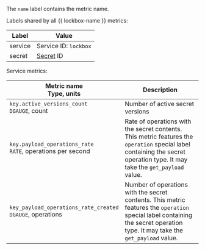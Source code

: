 The `name` label contains the metric name.

Labels shared by all {{ lockbox-name }} metrics:

| Label | Value |
| --- | --- |
service | Service ID: `lockbox`
secret | [Secret](../../../lockbox/concepts/secret.md) ID |

Service metrics:

| Metric name<br>Type, units | Description |
| --- | --- |
| `key.active_versions_count`<br>`DGAUGE`, count | Number of active secret versions |
| `key.payload_operations_rate`<br>`RATE`, operations per second | Rate of operations with the secret contents. This metric features the `operation` special label containing the secret operation type. It may take the `get_payload` value. |
| `key_payload_operations_rate_created`<br>`DGAUGE`, operations | Number of operations with the secret contents. This metric features the `operation` special label containing the secret operation type. It may take the `get_payload` value. |